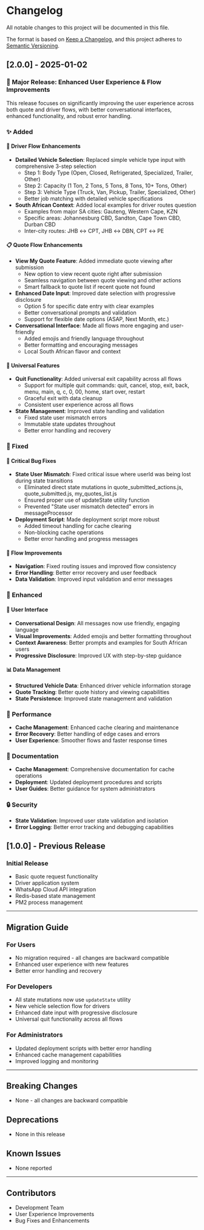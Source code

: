 # Changelog

All notable changes to this project will be documented in this file.

The format is based on [Keep a Changelog](https://keepachangelog.com/en/1.0.0/),
and this project adheres to [Semantic Versioning](https://semver.org/spec/v2.0.0.html).

## [2.0.0] - 2025-01-02

### 🎉 Major Release: Enhanced User Experience & Flow Improvements

This release focuses on significantly improving the user experience across both quote and driver flows, with better conversational interfaces, enhanced functionality, and robust error handling.

### ✨ Added

#### 🚛 Driver Flow Enhancements

- **Detailed Vehicle Selection**: Replaced simple vehicle type input with comprehensive 3-step selection
  - Step 1: Body Type (Open, Closed, Refrigerated, Specialized, Trailer, Other)
  - Step 2: Capacity (1 Ton, 2 Tons, 5 Tons, 8 Tons, 10+ Tons, Other)
  - Step 3: Vehicle Type (Truck, Van, Pickup, Trailer, Specialized, Other)
  - Better job matching with detailed vehicle specifications
- **South African Context**: Added local examples for driver routes question
  - Examples from major SA cities: Gauteng, Western Cape, KZN
  - Specific areas: Johannesburg CBD, Sandton, Cape Town CBD, Durban CBD
  - Inter-city routes: JHB ↔ CPT, JHB ↔ DBN, CPT ↔ PE

#### 📋 Quote Flow Enhancements

- **View My Quote Feature**: Added immediate quote viewing after submission
  - New option to view recent quote right after submission
  - Seamless navigation between quote viewing and other actions
  - Smart fallback to quote list if recent quote not found
- **Enhanced Date Input**: Improved date selection with progressive disclosure
  - Option 5 for specific date entry with clear examples
  - Better conversational prompts and validation
  - Support for flexible date options (ASAP, Next Month, etc.)
- **Conversational Interface**: Made all flows more engaging and user-friendly
  - Added emojis and friendly language throughout
  - Better formatting and encouraging messages
  - Local South African flavor and context

#### 🔧 Universal Features

- **Quit Functionality**: Added universal exit capability across all flows
  - Support for multiple quit commands: quit, cancel, stop, exit, back, menu, main, q, c, 0, 00, home, start over, restart
  - Graceful exit with data cleanup
  - Consistent user experience across all flows
- **State Management**: Improved state handling and validation
  - Fixed state user mismatch errors
  - Immutable state updates throughout
  - Better error handling and recovery

### 🔧 Fixed

#### 🐛 Critical Bug Fixes

- **State User Mismatch**: Fixed critical issue where userId was being lost during state transitions
  - Eliminated direct state mutations in quote_submitted_actions.js, quote_submitted.js, my_quotes_list.js
  - Ensured proper use of updateState utility function
  - Prevented "State user mismatch detected" errors in messageProcessor
- **Deployment Script**: Made deployment script more robust
  - Added timeout handling for cache clearing
  - Non-blocking cache operations
  - Better error handling and progress messages

#### 🔄 Flow Improvements

- **Navigation**: Fixed routing issues and improved flow consistency
- **Error Handling**: Better error recovery and user feedback
- **Data Validation**: Improved input validation and error messages

### 🎨 Enhanced

#### 💬 User Interface

- **Conversational Design**: All messages now use friendly, engaging language
- **Visual Improvements**: Added emojis and better formatting throughout
- **Context Awareness**: Better prompts and examples for South African users
- **Progressive Disclosure**: Improved UX with step-by-step guidance

#### 📊 Data Management

- **Structured Vehicle Data**: Enhanced driver vehicle information storage
- **Quote Tracking**: Better quote history and viewing capabilities
- **State Persistence**: Improved state management and validation

### 🚀 Performance

- **Cache Management**: Enhanced cache clearing and maintenance
- **Error Recovery**: Better handling of edge cases and errors
- **User Experience**: Smoother flows and faster response times

### 📝 Documentation

- **Cache Management**: Comprehensive documentation for cache operations
- **Deployment**: Updated deployment procedures and scripts
- **User Guides**: Better guidance for system administrators

### 🔒 Security

- **State Validation**: Improved user state validation and isolation
- **Error Logging**: Better error tracking and debugging capabilities

## [1.0.0] - Previous Release

### Initial Release

- Basic quote request functionality
- Driver application system
- WhatsApp Cloud API integration
- Redis-based state management
- PM2 process management

---

## Migration Guide

### For Users

- No migration required - all changes are backward compatible
- Enhanced user experience with new features
- Better error handling and recovery

### For Developers

- All state mutations now use `updateState` utility
- New vehicle selection flow for drivers
- Enhanced date input with progressive disclosure
- Universal quit functionality across all flows

### For Administrators

- Updated deployment scripts with better error handling
- Enhanced cache management capabilities
- Improved logging and monitoring

---

## Breaking Changes

- None - all changes are backward compatible

## Deprecations

- None in this release

## Known Issues

- None reported

---

## Contributors

- Development Team
- User Experience Improvements
- Bug Fixes and Enhancements
